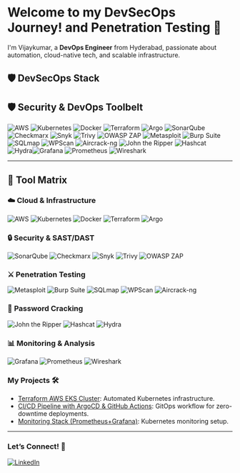 # Welcome to my DevSecOps Journey! and Penetration Testing 🚀  

I'm Vijaykumar, a **DevOps Engineer** from Hyderabad, passionate about automation, cloud-native tech, and scalable infrastructure.  

## 🛡️ DevSecOps Stack

## 🛡️ Security & DevOps Toolbelt

![AWS](https://img.shields.io/badge/-AWS-232F3E?logo=amazon-aws&logoColor=white) ![Kubernetes](https://img.shields.io/badge/-Kubernetes-326CE5?logo=kubernetes&logoColor=white) ![Docker](https://img.shields.io/badge/-Docker-2496ED?logo=docker&logoColor=white) ![Terraform](https://img.shields.io/badge/-Terraform-623CE4?logo=terraform&logoColor=white) ![Argo](https://img.shields.io/badge/-Argo-EF7B4D?logo=argo&logoColor=white)
![SonarQube](https://img.shields.io/badge/-SonarQube-4E9BCD?logo=sonarqube&logoColor=white) ![Checkmarx](https://img.shields.io/badge/-Checkmarx-00B388?logo=checkmarx&logoColor=white) ![Snyk](https://img.shields.io/badge/-Snyk-4C4C73?logo=snyk&logoColor=white) ![Trivy](https://img.shields.io/badge/-Trivy-1904DA?logo=trivy&logoColor=white) ![OWASP ZAP](https://img.shields.io/badge/-OWASP_ZAP-000000?logo=owasp&logoColor=white)
![Metasploit](https://img.shields.io/badge/-Metasploit-ED1C24?logo=metasploit&logoColor=white) ![Burp Suite](https://img.shields.io/badge/-Burp_Suite-000000?logo=burp-suite&logoColor=white) ![SQLmap](https://img.shields.io/badge/-SQLmap-4479A1?logo=sqlmap&logoColor=white) ![WPScan](https://img.shields.io/badge/-WPScan-21759B?logo=wordpress&logoColor=white) ![Aircrack-ng](https://img.shields.io/badge/-Aircrack--ng-000000?logo=aircrack-ng&logoColor=white)
![John the Ripper](https://img.shields.io/badge/-John_the_Ripper-000000?logo=john-the-ripper&logoColor=white) ![Hashcat](https://img.shields.io/badge/-Hashcat-000000?logo=hashcat&logoColor=white) ![Hydra](https://img.shields.io/badge/-Hydra-FF0000?logo=gnu-bash&logoColor=white)![Grafana](https://img.shields.io/badge/-Grafana-F46800?logo=grafana&logoColor=white) ![Prometheus](https://img.shields.io/badge/-Prometheus-E6522C?logo=prometheus&logoColor=white) ![Wireshark](https://img.shields.io/badge/-Wireshark-1679A7?logo=wireshark&logoColor=white)

---
## 🔧 **Tool Matrix**  

### ☁️ **Cloud & Infrastructure**  
![AWS](https://img.shields.io/badge/-AWS-232F3E?logo=amazon-aws&logoColor=white) ![Kubernetes](https://img.shields.io/badge/-Kubernetes-326CE5?logo=kubernetes&logoColor=white) ![Docker](https://img.shields.io/badge/-Docker-2496ED?logo=docker&logoColor=white) ![Terraform](https://img.shields.io/badge/-Terraform-623CE4?logo=terraform&logoColor=white) ![Argo](https://img.shields.io/badge/-Argo-EF7B4D?logo=argo&logoColor=white)  

### 🔒 **Security & SAST/DAST**  
![SonarQube](https://img.shields.io/badge/-SonarQube-4E9BCD?logo=sonarqube&logoColor=white) ![Checkmarx](https://img.shields.io/badge/-Checkmarx-00B388?logo=checkmarx&logoColor=white) ![Snyk](https://img.shields.io/badge/-Snyk-4C4C73?logo=snyk&logoColor=white) ![Trivy](https://img.shields.io/badge/-Trivy-1904DA?logo=trivy&logoColor=white) ![OWASP ZAP](https://img.shields.io/badge/-OWASP_ZAP-000000?logo=owasp&logoColor=white)  

### ⚔️ **Penetration Testing**  
![Metasploit](https://img.shields.io/badge/-Metasploit-ED1C24?logo=metasploit&logoColor=white) ![Burp Suite](https://img.shields.io/badge/-Burp_Suite-000000?logo=burp-suite&logoColor=white) ![SQLmap](https://img.shields.io/badge/-SQLmap-4479A1?logo=sqlmap&logoColor=white) ![WPScan](https://img.shields.io/badge/-WPScan-21759B?logo=wordpress&logoColor=white) ![Aircrack-ng](https://img.shields.io/badge/-Aircrack--ng-000000?logo=aircrack-ng&logoColor=white)  

### 🔑 **Password Cracking**  
![John the Ripper](https://img.shields.io/badge/-John_the_Ripper-000000?logo=john-the-ripper&logoColor=white) ![Hashcat](https://img.shields.io/badge/-Hashcat-000000?logo=hashcat&logoColor=white) ![Hydra](https://img.shields.io/badge/-Hydra-FF0000?logo=gnu-bash&logoColor=white)  

### 📊 **Monitoring & Analysis**  
![Grafana](https://img.shields.io/badge/-Grafana-F46800?logo=grafana&logoColor=white) ![Prometheus](https://img.shields.io/badge/-Prometheus-E6522C?logo=prometheus&logoColor=white) ![Wireshark](https://img.shields.io/badge/-Wireshark-1679A7?logo=wireshark&logoColor=white)  

### My Projects 🛠️  
- [Terraform AWS EKS Cluster](https://github.com/yourusername/terraform-aws-eks): Automated Kubernetes infrastructure.  
- [CI/CD Pipeline with ArgoCD & GitHub Actions](https://github.com/yourusername/gitops-argocd): GitOps workflow for zero-downtime deployments.  
- [Monitoring Stack (Prometheus+Grafana)](https://github.com/yourusername/k8s-monitoring): Kubernetes monitoring setup.  

---

### Let’s Connect! 🤝  
[![LinkedIn](https://img.shields.io/badge/-LinkedIn-0A66C2?logo=linkedin&logoColor=white)](https://www.linkedin.com/in/vijaykumarkoduru/)
 
